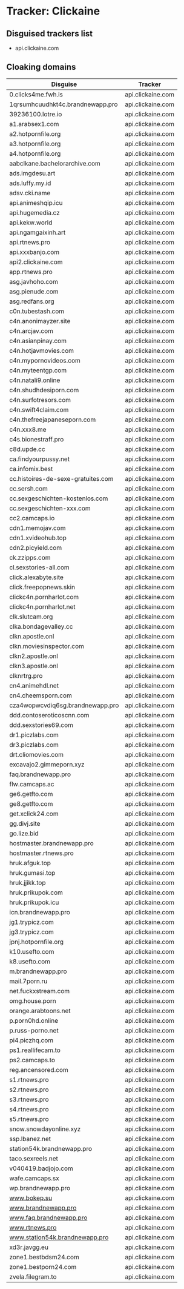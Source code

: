 # Tracker: Clickaine

## Disguised trackers list

* api.clickaine.com

## Cloaking domains

| Disguise | Tracker |
| ---- | ---- |
| 0.clicks4me.fwh.is | api.clickaine.com |
| 1qrsumhcuudhkt4c.brandnewapp.pro | api.clickaine.com |
| 39236100.lotre.io | api.clickaine.com |
| a1.arabsex1.com | api.clickaine.com |
| a2.hotpornfile.org | api.clickaine.com |
| a3.hotpornfile.org | api.clickaine.com |
| a4.hotpornfile.org | api.clickaine.com |
| aabclkane.bachelorarchive.com | api.clickaine.com |
| ads.imgdesu.art | api.clickaine.com |
| ads.luffy.my.id | api.clickaine.com |
| adsv.cki.name | api.clickaine.com |
| api.animeshqip.icu | api.clickaine.com |
| api.hugemedia.cz | api.clickaine.com |
| api.kekw.world | api.clickaine.com |
| api.ngamgaixinh.art | api.clickaine.com |
| api.rtnews.pro | api.clickaine.com |
| api.xxxbanjo.com | api.clickaine.com |
| api2.clickaine.com | api.clickaine.com |
| app.rtnews.pro | api.clickaine.com |
| asg.javhoho.com | api.clickaine.com |
| asg.pienude.com | api.clickaine.com |
| asg.redfans.org | api.clickaine.com |
| c0n.tubestash.com | api.clickaine.com |
| c4n.anonimayzer.site | api.clickaine.com |
| c4n.arcjav.com | api.clickaine.com |
| c4n.asianpinay.com | api.clickaine.com |
| c4n.hotjavmovies.com | api.clickaine.com |
| c4n.mypornovideos.com | api.clickaine.com |
| c4n.myteentgp.com | api.clickaine.com |
| c4n.natali9.online | api.clickaine.com |
| c4n.shudhdesiporn.com | api.clickaine.com |
| c4n.surfotresors.com | api.clickaine.com |
| c4n.swift4claim.com | api.clickaine.com |
| c4n.thefreejapaneseporn.com | api.clickaine.com |
| c4n.xxx8.me | api.clickaine.com |
| c4s.bionestraff.pro | api.clickaine.com |
| c8d.upde.cc | api.clickaine.com |
| ca.findyourpussy.net | api.clickaine.com |
| ca.infomix.best | api.clickaine.com |
| cc.histoires-de-sexe-gratuites.com | api.clickaine.com |
| cc.sersh.com | api.clickaine.com |
| cc.sexgeschichten-kostenlos.com | api.clickaine.com |
| cc.sexgeschichten-xxx.com | api.clickaine.com |
| cc2.camcaps.io | api.clickaine.com |
| cdn1.memojav.com | api.clickaine.com |
| cdn1.xvideohub.top | api.clickaine.com |
| cdn2.picyield.com | api.clickaine.com |
| ck.zzipps.com | api.clickaine.com |
| cl.sexstories-all.com | api.clickaine.com |
| click.alexabyte.site | api.clickaine.com |
| click.freepopnews.skin | api.clickaine.com |
| clickc4n.pornharlot.com | api.clickaine.com |
| clickc4n.pornharlot.net | api.clickaine.com |
| clk.slutcam.org | api.clickaine.com |
| clka.bondagevalley.cc | api.clickaine.com |
| clkn.apostle.onl | api.clickaine.com |
| clkn.moviesinspector.com | api.clickaine.com |
| clkn2.apostle.onl | api.clickaine.com |
| clkn3.apostle.onl | api.clickaine.com |
| clknrtrg.pro | api.clickaine.com |
| cn4.animehdl.net | api.clickaine.com |
| cn4.cheemsporn.com | api.clickaine.com |
| cza4wopwcvdiq6sg.brandnewapp.pro | api.clickaine.com |
| ddd.contoseroticoscnn.com | api.clickaine.com |
| ddd.sexstories69.com | api.clickaine.com |
| dr1.piczlabs.com | api.clickaine.com |
| dr3.piczlabs.com | api.clickaine.com |
| drt.cliomovies.com | api.clickaine.com |
| excavajo2.gimmeporn.xyz | api.clickaine.com |
| faq.brandnewapp.pro | api.clickaine.com |
| flw.camcaps.ac | api.clickaine.com |
| ge6.getfto.com | api.clickaine.com |
| ge8.getfto.com | api.clickaine.com |
| get.xclick24.com | api.clickaine.com |
| gg.divj.site | api.clickaine.com |
| go.lize.bid | api.clickaine.com |
| hostmaster.brandnewapp.pro | api.clickaine.com |
| hostmaster.rtnews.pro | api.clickaine.com |
| hruk.afguk.top | api.clickaine.com |
| hruk.gumasi.top | api.clickaine.com |
| hruk.jjikk.top | api.clickaine.com |
| hruk.prikupok.com | api.clickaine.com |
| hruk.prikupok.icu | api.clickaine.com |
| icn.brandnewapp.pro | api.clickaine.com |
| jg1.trypicz.com | api.clickaine.com |
| jg3.trypicz.com | api.clickaine.com |
| jpnj.hotpornfile.org | api.clickaine.com |
| k10.usefto.com | api.clickaine.com |
| k8.usefto.com | api.clickaine.com |
| m.brandnewapp.pro | api.clickaine.com |
| mail.7porn.ru | api.clickaine.com |
| net.fuckxstream.com | api.clickaine.com |
| omg.house.porn | api.clickaine.com |
| orange.arabtoons.net | api.clickaine.com |
| p.porn0hd.online | api.clickaine.com |
| p.russ-porno.net | api.clickaine.com |
| pi4.piczhq.com | api.clickaine.com |
| ps1.reallifecam.to | api.clickaine.com |
| ps2.camcaps.to | api.clickaine.com |
| reg.ancensored.com | api.clickaine.com |
| s1.rtnews.pro | api.clickaine.com |
| s2.rtnews.pro | api.clickaine.com |
| s3.rtnews.pro | api.clickaine.com |
| s4.rtnews.pro | api.clickaine.com |
| s5.rtnews.pro | api.clickaine.com |
| snow.snowdayonline.xyz | api.clickaine.com |
| ssp.lbanez.net | api.clickaine.com |
| station54k.brandnewapp.pro | api.clickaine.com |
| taco.sexreels.net | api.clickaine.com |
| v040419.badjojo.com | api.clickaine.com |
| wafe.camcaps.sx | api.clickaine.com |
| wp.brandnewapp.pro | api.clickaine.com |
| www.bokep.su | api.clickaine.com |
| www.brandnewapp.pro | api.clickaine.com |
| www.faq.brandnewapp.pro | api.clickaine.com |
| www.rtnews.pro | api.clickaine.com |
| www.station54k.brandnewapp.pro | api.clickaine.com |
| xd3r.javgg.eu | api.clickaine.com |
| zone1.bestbdsm24.com | api.clickaine.com |
| zone1.bestporn24.com | api.clickaine.com |
| zvela.filegram.to | api.clickaine.com |